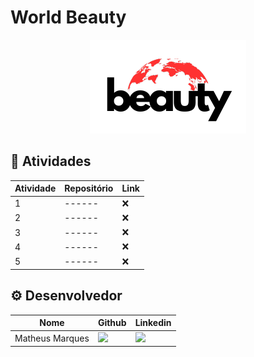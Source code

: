 # World Beauty

<p align="center">
      <img src="/wb_logo.png" alt="logo">

<span id="topo">
<p align="center">
  

## 🎯 Atividades <a id="objetivo"></a>
| Atividade | Repositório | Link |
| ---- | ------ | -------- |
| 1 | ------ | ❌ |
| 2 | ------ | ❌ |
| 3 | ------ | ❌ |
| 4 | ------ | ❌ |
| 5 | ------ | ❌ |


## ⚙ Desenvolvedor <a id="equipe"></a>

| Nome | Github | Linkedin |
| ---- | ------ | -------- | 
| Matheus Marques |<a href="https://github.com/matmarquesx"><img src="https://img.shields.io/badge/GitHub-100000?style=for-the-badge&logo=github&logoColor=white"></a>| <a href="https://www.linkedin.com/in/matmarquesx/"><img src="https://img.shields.io/badge/LinkedIn-0077B5?style=for-the-badge&logo=linkedin&logoColor=white"></a> |


